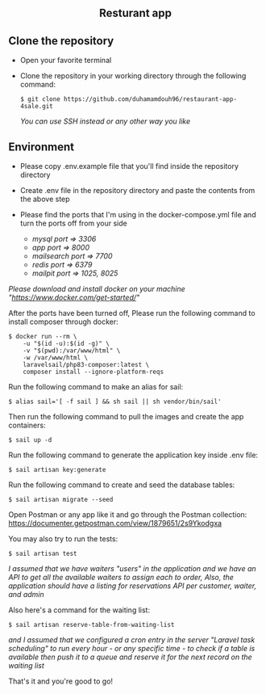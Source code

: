 <h2 align="center">Resturant app</h2>

## Clone the repository

 - Open your favorite terminal
 - Clone the repository in your working directory through the following command:
   
       $ git clone https://github.com/duhamamdouh96/restaurant-app-4sale.git

   *You can use SSH instead or any other way you like*

## Environment
- Please copy .env.example file that you'll find inside the repository directory
- Create .env file in the repository directory and paste the contents from the above step
- Please find the ports that I'm using in the docker-compose.yml file and turn the ports off from your side

    - *mysql port => 3306*
    - *app port => 8000*
    - *mailsearch port => 7700*
    - *redis port => 6379*
    - *mailpit port => 1025, 8025*

*Please download and install docker on your machine "https://www.docker.com/get-started/"*

After the ports have been turned off, Please run the following command to install composer through docker:

    $ docker run --rm \
        -u "$(id -u):$(id -g)" \
        -v "$(pwd):/var/www/html" \
        -w /var/www/html \
        laravelsail/php83-composer:latest \
        composer install --ignore-platform-reqs
    
Run the following command to make an alias for sail:

    $ alias sail='[ -f sail ] && sh sail || sh vendor/bin/sail'
    
Then run the following command to pull the images and create the app containers: 

    $ sail up -d

Run the following command to generate the application key inside .env file:

    $ sail artisan key:generate

Run the following command to create and seed the database tables:

    $ sail artisan migrate --seed
    
Open Postman or any app like it and go through the Postman collection: 
        https://documenter.getpostman.com/view/1879651/2s9Ykodgxa


You may also try to run the tests:

    $ sail artisan test 

*I assumed that we have waiters "users" in the application and we have an API to get all the available waiters to assign each to order,
Also, the application should have a listing for reservations API per customer, waiter, and admin*

Also here's a command for the waiting list:

    $ sail artisan reserve-table-from-waiting-list

 *and I assumed that we configured a cron entry in the server "Laravel task scheduling" to run every hour - or any specific time - to check if a table is available then push it to a queue and reserve it for the next record on the waiting list*

That's it and you're good to go!
